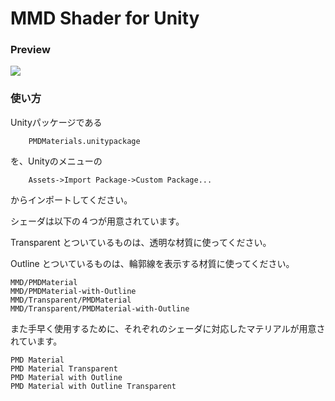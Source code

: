 MMD Shader for Unity
========

### Preview ###

<img src="http://3dcgarts.github.com/MMD-Shader-for-Unity/images/material_preview.png">


### 使い方 ###

Unityパッケージである

```
    PMDMaterials.unitypackage
```

を、Unityのメニューの

```
    Assets->Import Package->Custom Package...
```

からインポートしてください。

シェーダは以下の４つが用意されています。

Transparent とついているものは、透明な材質に使ってください。

Outline     とついているものは、輪郭線を表示する材質に使ってください。

```
MMD/PMDMaterial
MMD/PMDMaterial-with-Outline
MMD/Transparent/PMDMaterial
MMD/Transparent/PMDMaterial-with-Outline
```

また手早く使用するために、それぞれのシェーダに対応したマテリアルが用意されています。

```
PMD Material
PMD Material Transparent
PMD Material with Outline
PMD Material with Outline Transparent
```

